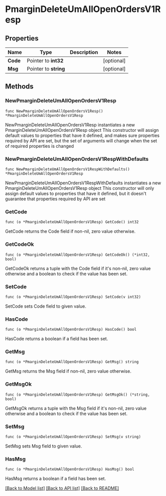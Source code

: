 # PmarginDeleteUmAllOpenOrdersV1Resp

## Properties

Name | Type | Description | Notes
------------ | ------------- | ------------- | -------------
**Code** | Pointer to **int32** |  | [optional] 
**Msg** | Pointer to **string** |  | [optional] 

## Methods

### NewPmarginDeleteUmAllOpenOrdersV1Resp

`func NewPmarginDeleteUmAllOpenOrdersV1Resp() *PmarginDeleteUmAllOpenOrdersV1Resp`

NewPmarginDeleteUmAllOpenOrdersV1Resp instantiates a new PmarginDeleteUmAllOpenOrdersV1Resp object
This constructor will assign default values to properties that have it defined,
and makes sure properties required by API are set, but the set of arguments
will change when the set of required properties is changed

### NewPmarginDeleteUmAllOpenOrdersV1RespWithDefaults

`func NewPmarginDeleteUmAllOpenOrdersV1RespWithDefaults() *PmarginDeleteUmAllOpenOrdersV1Resp`

NewPmarginDeleteUmAllOpenOrdersV1RespWithDefaults instantiates a new PmarginDeleteUmAllOpenOrdersV1Resp object
This constructor will only assign default values to properties that have it defined,
but it doesn't guarantee that properties required by API are set

### GetCode

`func (o *PmarginDeleteUmAllOpenOrdersV1Resp) GetCode() int32`

GetCode returns the Code field if non-nil, zero value otherwise.

### GetCodeOk

`func (o *PmarginDeleteUmAllOpenOrdersV1Resp) GetCodeOk() (*int32, bool)`

GetCodeOk returns a tuple with the Code field if it's non-nil, zero value otherwise
and a boolean to check if the value has been set.

### SetCode

`func (o *PmarginDeleteUmAllOpenOrdersV1Resp) SetCode(v int32)`

SetCode sets Code field to given value.

### HasCode

`func (o *PmarginDeleteUmAllOpenOrdersV1Resp) HasCode() bool`

HasCode returns a boolean if a field has been set.

### GetMsg

`func (o *PmarginDeleteUmAllOpenOrdersV1Resp) GetMsg() string`

GetMsg returns the Msg field if non-nil, zero value otherwise.

### GetMsgOk

`func (o *PmarginDeleteUmAllOpenOrdersV1Resp) GetMsgOk() (*string, bool)`

GetMsgOk returns a tuple with the Msg field if it's non-nil, zero value otherwise
and a boolean to check if the value has been set.

### SetMsg

`func (o *PmarginDeleteUmAllOpenOrdersV1Resp) SetMsg(v string)`

SetMsg sets Msg field to given value.

### HasMsg

`func (o *PmarginDeleteUmAllOpenOrdersV1Resp) HasMsg() bool`

HasMsg returns a boolean if a field has been set.


[[Back to Model list]](../README.md#documentation-for-models) [[Back to API list]](../README.md#documentation-for-api-endpoints) [[Back to README]](../README.md)


